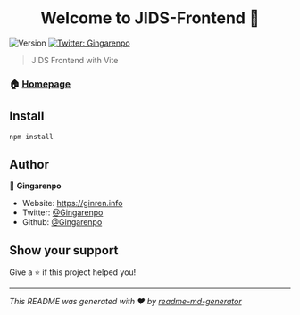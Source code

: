 <h1 align="center">Welcome to JIDS-Frontend 👋</h1>
<p>
  <img alt="Version" src="https://img.shields.io/badge/version-0.0.0-blue.svg?cacheSeconds=2592000" />
  <a href="https://twitter.com/Gingarenpo" target="_blank">
    <img alt="Twitter: Gingarenpo" src="https://img.shields.io/twitter/follow/Gingarenpo.svg?style=social" />
  </a>
</p>

> JIDS Frontend with Vite

### 🏠 [Homepage](https://jids.ginren.info)

## Install

```sh
npm install
```

## Author

👤 **Gingarenpo**

* Website: https://ginren.info
* Twitter: [@Gingarenpo](https://twitter.com/Gingarenpo)
* Github: [@Gingarenpo](https://github.com/Gingarenpo)

## Show your support

Give a ⭐️ if this project helped you!

***
_This README was generated with ❤️ by [readme-md-generator](https://github.com/kefranabg/readme-md-generator)_